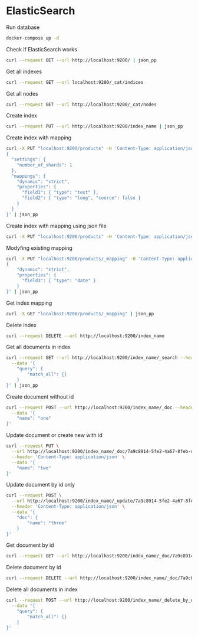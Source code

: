 # ElasticSearch
Run database
```sh
docker-compose up -d
```
Check if ElasticSearch works
```sh
curl --request GET --url http://localhost:9200/ | json_pp
```
Get all indexes
```sh
curl --request GET --url localhost:9200/_cat/indices
```
Get all nodes
```sh
curl --request GET --url http://localhost:9200/_cat/nodes
```
Create index
```sh
curl --request PUT --url http://localhost:9200/index_name | json_pp
```
Create index with mapping
```sh
curl -X PUT "localhost:9200/products" -H 'Content-Type: application/json' -d'
{
  "settings": {
    "number_of_shards": 1
  },
  "mappings": {
    "dynamic": "strict",
    "properties": {
      "field1": { "type": "text" },
      "field2": { "type": "long", "coerce": false }
    }
  }
}' | json_pp
```
Create index with mapping using json file
```sh
curl -X PUT "localhost:9200/products" -H 'Content-Type: application/json' -d @es.json | json_pp
```
Modyfing existing mapping
```sh
curl -X PUT "localhost:9200/products/_mapping" -H 'Content-Type: application/json' -d'
{
    "dynamic": "strict",
    "properties": {
      "field3": { "type": "date" }
    }
}' | json_pp
```
Get index mapping
```sh
curl -X GET "localhost:9200/products/_mapping" | json_pp
```
Delete index
```sh
curl --request DELETE --url http://localhost:9200/index_name
```
Get all documents in index
```sh
curl --request GET --url http://localhost:9200/index_name/_search --header 'Content-Type: application/json' \
  --data '{
    "query": {
        "match_all": {}
    }
}' | json_pp
```
Create document without id
```sh
curl --request POST --url http://localhost:9200/index_name/_doc --header 'Content-Type: application/json' \
  --data '{
	"name": "one"
}'
```
Update document or create new with id
```sh
curl --request PUT \
  --url http://localhost:9200/index_name/_doc/7a9c8914-5fe2-4a67-8feb-d3f010645f48 \
  --header 'Content-Type: application/json' \
  --data '{
	"name": "two"
}'
```
Update document by id only
```sh
curl --request POST \
  --url http://localhost:9200/index_name/_update/7a9c8914-5fe2-4a67-8feb-d3f010645f48 \
  --header 'Content-Type: application/json' \
  --data '{
	"doc": {
		"name": "three"	
	}
}'
```
Get document by id
```sh
curl --request GET --url http://localhost:9200/index_name/_doc/7a9c8914-5fe2-4a67-8feb-d3f010645f48
```
Delete document by id
```sh
curl --request DELETE --url http://localhost:9200/index_name/_doc/7a9c8914-5fe2-4a67-8feb-d3f010645f48
```
Delete all documents in index
```sh
curl --request POST --url http://localhost:9200/index_name/_delete_by_query --header 'Content-Type: application/json' \
  --data '{
	"query": {
		"match_all": {}	
	}
}'
```
